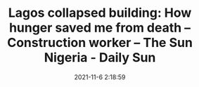---
"title": "Lagos collapsed building: How hunger saved me from death – Construction worker – The Sun Nigeria - Daily Sun"
"date": "2021-11-6 2:18:59"
"feed_name": "GOOGLENEWSCONSTRUCTION"
"feed_website": "https://news.google.com/search?q=construction%2Bincident&hl=en-US&gl=US&ceid=US:en"
"feed_rss": "https://news.google.com/rss/search?q=construction%2Bincident&hl=en-US&gl=US&ceid=US:en"
"link": "https://www.sunnewsonline.com/lagos-collapsed-building-how-hunger-saved-me-from-death-construction-worker/"
"source": "{'href': 'https://www.sunnewsonline.com', 'title': 'Daily Sun'}"
"file": "_posts/2021-1-1-31f1470c38e41f460a3635b88aaaf116478525f9.md"
"accident": "1"
"drilling": "0"
"dead": "0"
"injured": "0"
"arrested": "0"
"place": "unknown place"
"where": "unknown site"
"causes": "unknown"
"place_uri": "unknown place"
---